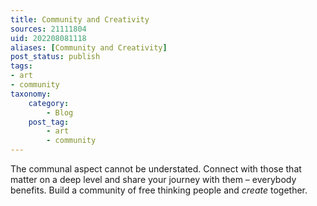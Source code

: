 ```yaml
---
title: Community and Creativity
sources: 21111804
uid: 202208081118
aliases: [Community and Creativity]
post_status: publish
tags: 
- art
- community
taxonomy:
    category:
        - Blog
    post_tag:
        - art
        - community
---
```


The communal aspect cannot be understated. Connect with those that matter on a deep level and share your journey with them – everybody benefits.
Build a community of free thinking people and *create* together.
